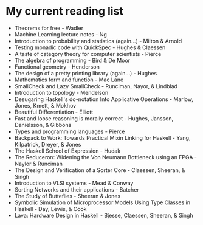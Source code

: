 # My current reading list

* Theorems for free - Wadler
* Machine Learning lecture notes - Ng
* Introduction to probability and statistics (again...) - Milton & Arnold
* Testing monadic code with QuickSpec - Hughes & Claessen
* A taste of category theory for computer scientists - Pierce
* The algebra of programming - Bird & De Moor
* Functional geometry - Henderson
* The design of a pretty printing library (again...) - Hughes
* Mathematics form and function - Mac Lane
* SmallCheck and Lazy SmallCheck - Runciman, Nayor, & Lindblad
* Introduction to topology - Mendelson
* Desugaring Haskell's do-notation Into Applicative Operations - Marlow, Jones, Kmett, & Mokhov
* Beautiful Differentiation - Elliott
* Fast and loose reasoning is morally correct - Hughes, Jansson, Danielsson, & Gibbons
* Types and programming languages - Pierce
* Backpack to Work: Towards Practical Mixin Linking for Haskell - Yang, Kilpatrick, Dreyer, & Jones 
* The Haskell School of Expression - Hudak
* The Reduceron: Widening the Von Neumann Bottleneck using an FPGA - Naylor & Runciman
* The Design and Verification of a Sorter Core - Claessen, Sheeran, & Singh
* Introduction to VLSI systems - Mead & Conway
* Sorting Networks and their applications - Batcher
* The Study of Butteflies - Sheeran & Jones
* Symbolic Simulation of Microprocessor Models Using Type Classes in Haskell - Day, Lewis, & Cook
* Lava: Hardware Design in Haskell - Bjesse, Claessen, Sheeran, & Singh
